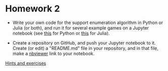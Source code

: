 Homework 2
==========

* Write your own code for the support enumeration algorithm in Python or Julia (or both),
  and run it for several example games on a Jupyter notebook
  (see [this](http://lectures.quantecon.org/py/getting_started.html#jupyter) for Python
  or [this](http://lectures.quantecon.org/jl/getting_started.html#jupyter) for Julia).

* Create a repository on GitHub, and push your Jupyter notebook to it.
  Create (or edit) a "README.md" file in your repository,
  and in that file, make a [nbviewer](http://nbviewer.jupyter.org) link to your notebook.

[Hints and exercises](http://nbviewer.jupyter.org/github/oyamad/theory16/blob/master/support_enumeration/support_enumeration_py.ipynb)
